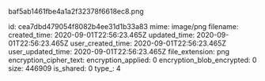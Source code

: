 baf5ab1461fbe4a1a2f32378f6618ec8.png

id: cea7dbd479054f8082b4ee31d1b33a83
mime: image/png
filename: 
created_time: 2020-09-01T22:56:23.465Z
updated_time: 2020-09-01T22:56:23.465Z
user_created_time: 2020-09-01T22:56:23.465Z
user_updated_time: 2020-09-01T22:56:23.465Z
file_extension: png
encryption_cipher_text: 
encryption_applied: 0
encryption_blob_encrypted: 0
size: 446909
is_shared: 0
type_: 4
